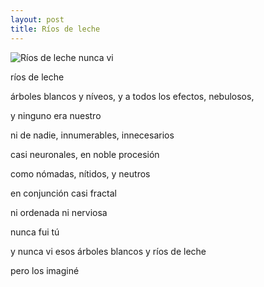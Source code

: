 ```yaml
---
layout: post
title: Ríos de leche
---
```

![Ríos de leche](https://scontent-cdt1-1.cdninstagram.com/v/t51.29350-15/274487317_923991411498193_6646969719045529272_n.webp?stp=dst-jpg&_nc_cat=103&ccb=1-7&_nc_sid=8ae9d6&_nc_ohc=shZ4XIYGT6sAX_mcDXi&_nc_ht=scontent-cdt1-1.cdninstagram.com&edm=ANo9K5cEAAAA&oh=00_AT_NvP98hXuR6HQtm_9A0807ylungGXYWRZJCa0coPCTTA&oe=62CA5B98)
nunca vi

ríos de leche

árboles blancos y níveos, y a todos los efectos, nebulosos, 

y ninguno era nuestro

ni de nadie, innumerables, innecesarios

casi neuronales, en noble procesión

como nómadas, nítidos, y neutros

en conjunción casi fractal

ni ordenada ni nerviosa

nunca fui tú

y nunca vi esos árboles blancos y ríos de leche

pero los imaginé
